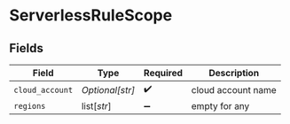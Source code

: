 # ServerlessRuleScope


## Fields

| Field              | Type               | Required           | Description        |
| ------------------ | ------------------ | ------------------ | ------------------ |
| `cloud_account`    | *Optional[str]*    | :heavy_check_mark: | cloud account name |
| `regions`          | list[*str*]        | :heavy_minus_sign: | empty for any      |